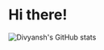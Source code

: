# Hi there!
![Divyansh's GitHub stats](https://github-readme-stats.vercel.app/api?username=dpschauhan&show_icons=true&theme=dark)

